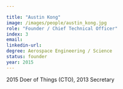```yaml
---

title: "Austin Kong"
image: /images/people/austin_kong.jpg
role: "Founder / Chief Technical Officer"
index: 3
email:
linkedin-url:
degree: Aerospace Engineering / Science
status: founder
year: 2015
---
```

2015 Doer of Things (CTO), 2013 Secretary